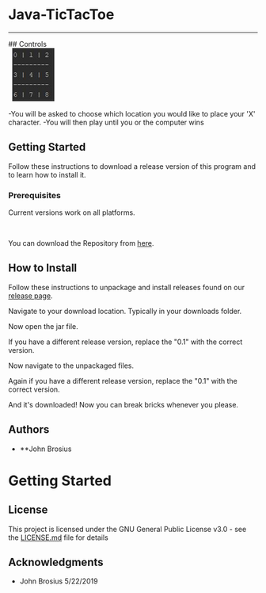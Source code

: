 # Java-TicTacToe
<hr>
## Controls<br>&nbsp;
<img src="tictactoe.JPG">

-You will be asked to choose which location you would like to place your 'X' character. 
-You will then play until you or the computer wins
  
## Getting Started

Follow these instructions to download a release version of this program and to learn how to install it.

### Prerequisites

Current versions work on all platforms.

<br>

You can download the Repository from [here](https://github.com/brosius02/Java-TicTacToe/releases).


## How to Install

Follow these instructions to unpackage and install releases found on our [release page](https://github.com/brosius02/Java-TicTacToe/releases).



Navigate to your download location. Typically in your downloads folder.


Now open the jar file. 

If you have a different release version, replace the "0.1" with the correct version.


Now navigate to the unpackaged files.

Again if you have a different release version, replace the "0.1" with the correct version.


And it's downloaded! Now you can break bricks whenever you please.

## Authors

* **John Brosius
# Getting Started

## License

This project is licensed under the GNU General Public License v3.0 - see the [LICENSE.md](LICENSE.md) file for details

## Acknowledgments

* John Brosius 5/22/2019
